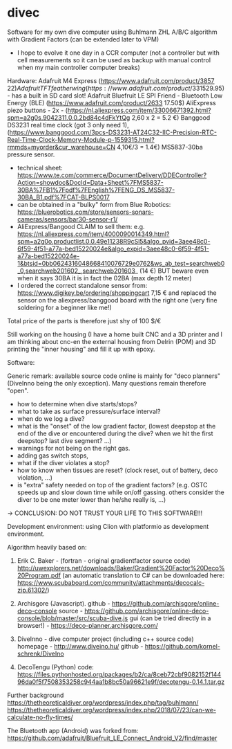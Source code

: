 # divec
Software for my own dive computer using Buhlmann ZHL A/B/C algorithm with Gradient Factors (can be extended later to VPM) 
- I hope to evolve it one day in a CCR computer (not a controller but with cell measurements so it can be used as backup with manual control when my main controller computer breaks)

Hardware: 
Adafruit M4 Express (https://www.adafruit.com/product/3857 22$)
Adafruit TFT featherwing (https://www.adafruit.com/product/3315 29.95$) - has a built in SD card slot!
Adafruit Bluefruit LE SPI Friend - Bluetooth Low Energy (BLE) (https://www.adafruit.com/product/2633 17.50$)
AliExpress piezo buttons - 2x - (https://nl.aliexpress.com/item/33006671392.html?spm=a2g0s.9042311.0.0.2bd84c4dFkYtQg 2,60 x 2 = 5.2 €)
Banggood DS3231 real time clock (got 3 only need 1), (https://www.banggood.com/3pcs-DS3231-AT24C32-IIC-Precision-RTC-Real-Time-Clock-Memory-Module-p-1559315.html?rmmds=myorder&cur_warehouse=CN 4,10€/3 = 1.4€)
MS5837-30ba pressure sensor.
- technical sheet: https://www.te.com/commerce/DocumentDelivery/DDEController?Action=showdoc&DocId=Data+Sheet%7FMS5837-30BA%7FB1%7Fpdf%7FEnglish%7FENG_DS_MS5837-30BA_B1.pdf%7FCAT-BLPS0017
- can be obtained in a "bulky" form from Blue Robotics: https://bluerobotics.com/store/sensors-sonars-cameras/sensors/bar30-sensor-r1/
- AliExpress/Bangood CLAIM to sell them: e.g. https://nl.aliexpress.com/item/4000090014349.html?spm=a2g0o.productlist.0.0.49e11238R9cSl5&algo_pvid=3aee48c0-6f59-4f51-a77a-bed15220024e&algo_expid=3aee48c0-6f59-4f51-a77a-bed15220024e-1&btsid=0bb0624316048668410076729e0762&ws_ab_test=searchweb0_0,searchweb201602_,searchweb201603_
(14 €) BUT beware even when it says 30BA it is in fact the 02BA (max depth 12 meter)
- I ordered the correct standalone sensor from: https://www.digikey.be/ordering/shoppingcart 7,15 € and replaced the sensor on the aliexpress/banggood board with the right one (very fine soldering for a beginner like me!)

Total price of the parts is therefore just shy of 100 $/€

Still working on the housing (I have a home built CNC and a 3D printer and I am thinking about cnc-en the external housing from Delrin (POM) and 3D printing the "inner housing" and fill it up with epoxy.

Software:

Generic remark: available source code online is mainly for "deco planners" (DiveInno being the only exception). Many questions remain therefore "open".
- how to determine when dive starts/stops?
- what to take as surface pressure/surface interval?
- when do we log a dive?
- what is the "onset" of the low gradient factor, (lowest deepstop at the end of the dive or encountered during the dive? when we hit the first deepstop? last dive segment? ...)
- warnings for not being on the right gas. 
- adding gas switch stops, 
- what if the diver violates a stop?
- how to know when tissues are reset? (clock reset, out of battery, deco violation, ...)
- is "extra" safety needed on top of the gradient factors? (e.g. OSTC speeds up and slow down time while on/off gassing. others consider the diver to be one meter lower than he/she really is, ...)

-> CONCLUSION: DO NOT TRUST YOUR LIFE TO THIS SOFTWARE!!!

Development environment: using Clion with platformio as development environment.

Algorithm heavily based on:


1. Erik C. Baker - (fortran - original gradientfactor source code) 
http://uwexplorers.net/downloads/Baker/Gradient%20Factor%20Deco%20Program.pdf (an automatic translation to C# can be downloaded here: https://www.scubaboard.com/community/attachments/decocalc-zip.61302/)

2. Archisgore (Javascript).
github - https://github.com/archisgore/online-deco-console
source - https://github.com/archisgore/online-deco-console/blob/master/src/scuba-dive.js
gui (can be tried directly in a browser!) - https://deco-planner.archisgore.com/

3. DiveInno - dive computer project (including c++ source code) 
homepage - http://www.diveino.hu/
github - https://github.com/kornel-schrenk/DiveIno

3. DecoTengu (Python)
code: https://files.pythonhosted.org/packages/b2/ca/8ceb72cbf9082152f14496da0f5f7508353258c944aa1b8bc50a96621e9f/decotengu-0.14.1.tar.gz
 
Further background
https://thetheoreticaldiver.org/wordpress/index.php/tag/buhlmann/
https://thetheoreticaldiver.org/wordpress/index.php/2018/07/23/can-we-calculate-no-fly-times/


The Bluetooth app (Android) was forked from: https://github.com/adafruit/Bluefruit_LE_Connect_Android_V2/find/master